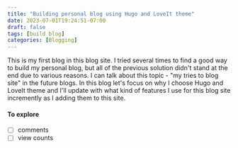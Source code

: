 ```yaml
---
title: "Building personal blog using Hugo and LoveIt theme"
date: 2023-07-01T19:24:51-07:00
draft: false
tags: [build blog]
categories: [Blogging]
---
```

This is my first blog in this blog site. I tried several times to find a good way to build my personal blog, but all of the previous solution didn't stand at the end due to various reasons. I can talk about this topic - "my tries to blog site" in the future blogs. In this blog let's focus on why I choose Hugo and LoveIt theme and I'll update with what kind of features I use for this blog site incremently as I adding them to this site.
#### To explore
- [ ] comments
- [ ] view counts

